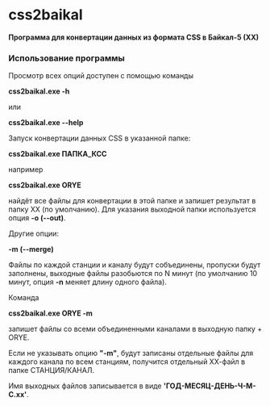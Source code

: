 css2baikal
===

**Программа для конвертации данных из формата CSS в Байкал-5 (ХХ)**

### Использование программы

Просмотр всех опций доступен с помощью команды

**css2baikal.exe -h**

или

**css2baikal.exe --help**

Запуск конвертации данных CSS в указанной папке:

**css2baikal.exe ПАПКА_КСС**

например

**css2baikal.exe ORYE**

найдёт все файлы для конвертации в этой папке и запишет результат в папку ХХ (по умолчанию).
Для указания выходной папки используется опция **-o (--out)**.

Другие опции:

**-m (--merge)**

Файлы по каждой станции и каналу будут собъединены, пропуски будут заполнены, выходные файлы разобьются по N минут (по умолчанию 10 минут, опция **-n** меняет длину одного файла).

Команда

**css2baikal.exe ORYE -m**

запишет файлы со всеми объединенными каналами в выходную папку + ORYE.

Если не указывать опцию **"-m"**, будут записаны отдельные файлы для каждого канала по всем станциям, получится отдельный ХХ-файл в папке СТАНЦИЯ/КАНАЛ.

Имя выходных файлов записывается в виде **'ГОД-МЕСЯЦ-ДЕНЬ-Ч-М-С.хх'**.
